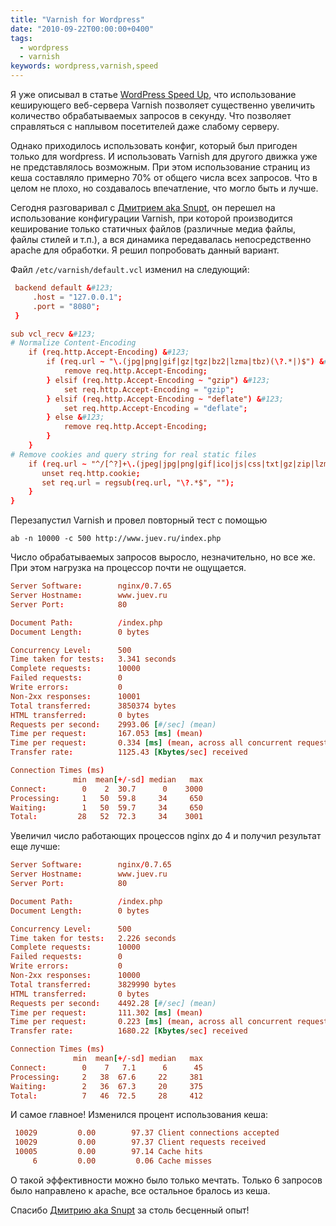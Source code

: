 ```yaml
---
title: "Varnish for Wordpress"
date: "2010-09-22T00:00:00+0400"
tags:
  - wordpress
  - varnish
keywords: wordpress,varnish,speed
---
```

Я уже описывал в статье <a href="/2010/09/10/wordpress-varnish/">WordPress Speed Up</a>, что использование кеширующего веб-сервера Varnish позволяет существенно увеличить количество обрабатываемых запросов в секунду. Что позволяет справляться с наплывом посетителей даже слабому серверу.

Однако приходилось использовать конфиг, который был пригоден только для wordpress. И использовать Varnish для другого движка уже не представлялось возможным. При этом использование страниц из кеша составляло примерно 70% от общего числа всех запросов. Что в целом не плохо, но создавалось впечатление, что могло быть и лучше.

Сегодня разговаривал с <a href="http://snupt.com/" rel="nofollow">Дмитрием aka Snupt</a>, он перешел на использование конфигурации Varnish, при которой производится кеширование только статичных файлов (различные медиа файлы, файлы стилей и т.п.), а вся динамика передавалась непосредственно apache для обработки. Я решил попробовать данный вариант.

Файл <code>/etc/varnish/default.vcl</code> изменил на следующий:

```conf
 backend default &#123;
     .host = "127.0.0.1";
     .port = "8080";
 }

sub vcl_recv &#123;
# Normalize Content-Encoding
    if (req.http.Accept-Encoding) &#123;
        if (req.url ~ "\.(jpg|png|gif|gz|tgz|bz2|lzma|tbz)(\?.*|)$") &#123;
            remove req.http.Accept-Encoding;
        } elsif (req.http.Accept-Encoding ~ "gzip") &#123;
            set req.http.Accept-Encoding = "gzip";
        } elsif (req.http.Accept-Encoding ~ "deflate") &#123;
            set req.http.Accept-Encoding = "deflate";
        } else &#123;
            remove req.http.Accept-Encoding;
        }
    }
# Remove cookies and query string for real static files
    if (req.url ~ "^/[^?]+\.(jpeg|jpg|png|gif|ico|js|css|txt|gz|zip|lzma|bz2|tgz|tbz|html|htm)(\?.*|)$") &#123;
       unset req.http.cookie;
       set req.url = regsub(req.url, "\?.*$", "");
    }
}
```

Перезапустил Varnish и провел повторный тест с помощью 

```shell
ab -n 10000 -c 500 http://www.juev.ru/index.php
```

Число обрабатываемых запросов выросло, незначительно, но все же. При этом нагрузка на процессор почти не ощущается.

```conf
Server Software:        nginx/0.7.65
Server Hostname:        www.juev.ru
Server Port:            80

Document Path:          /index.php
Document Length:        0 bytes

Concurrency Level:      500
Time taken for tests:   3.341 seconds
Complete requests:      10000
Failed requests:        0
Write errors:           0
Non-2xx responses:      10001
Total transferred:      3850374 bytes
HTML transferred:       0 bytes
Requests per second:    2993.06 [#/sec] (mean)
Time per request:       167.053 [ms] (mean)
Time per request:       0.334 [ms] (mean, across all concurrent requests)
Transfer rate:          1125.43 [Kbytes/sec] received

Connection Times (ms)
              min  mean[+/-sd] median   max
Connect:        0    2  30.7      0    3000
Processing:     1   50  59.8     34     650
Waiting:        1   50  59.7     34     650
Total:         28   52  72.3     34    3001
```

Увеличил число работающих процессов nginx до 4 и получил результат еще лучше:

```conf
Server Software:        nginx/0.7.65
Server Hostname:        www.juev.ru
Server Port:            80

Document Path:          /index.php
Document Length:        0 bytes

Concurrency Level:      500
Time taken for tests:   2.226 seconds
Complete requests:      10000
Failed requests:        0
Write errors:           0
Non-2xx responses:      10000
Total transferred:      3829990 bytes
HTML transferred:       0 bytes
Requests per second:    4492.28 [#/sec] (mean)
Time per request:       111.302 [ms] (mean)
Time per request:       0.223 [ms] (mean, across all concurrent requests)
Transfer rate:          1680.22 [Kbytes/sec] received

Connection Times (ms)
              min  mean[+/-sd] median   max
Connect:        0    7   7.1      6      45
Processing:     2   38  67.6     22     381
Waiting:        2   36  67.3     20     375
Total:          7   46  72.5     28     412
```

И самое главное! Изменился процент использования кеша:

```conf
 10029         0.00        97.37 Client connections accepted
 10029         0.00        97.37 Client requests received
 10005         0.00        97.14 Cache hits
     6         0.00         0.06 Cache misses
```

О такой эффективности можно было только мечтать. Только 6 запросов было направлено к apache, все остальное бралось из кеша.

Спасибо <a href="http://snupt.com/" rel="nofollow">Дмитрию aka Snupt</a> за столь бесценный опыт!
